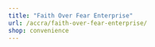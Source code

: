 ```yaml
---
title: "Faith Over Fear Enterprise"
url: /accra/faith-over-fear-enterprise/
shop: convenience
---
```

